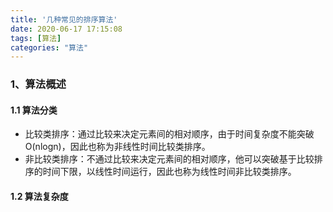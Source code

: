 ```yaml
---
title: '几种常见的排序算法'
date: 2020-06-17 17:15:08
tags: [算法]
categories: "算法"
---
```


### 1、算法概述

#### 1.1 算法分类

- 比较类排序：通过比较来决定元素间的相对顺序，由于时间复杂度不能突破O(nlogn)，因此也称为非线性时间比较类排序。
- 非比较类排序：不通过比较来决定元素间的相对顺序，他可以突破基于比较排序的时间下限，以线性时间运行，因此也称为线性时间非比较类排序。

#### 1.2 算法复杂度



